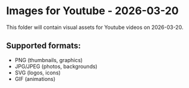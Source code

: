 # Images for Youtube - 2026-03-20

This folder will contain visual assets for Youtube videos on 2026-03-20.

## Supported formats:
- PNG (thumbnails, graphics)
- JPG/JPEG (photos, backgrounds)
- SVG (logos, icons)
- GIF (animations)
